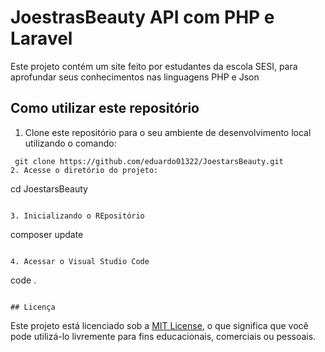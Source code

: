 # JoestrasBeauty API com PHP e Laravel

Este projeto contém um site feito por estudantes da escola SESI, para aprofundar seus conhecimentos nas linguagens PHP e Json

## Como utilizar este repositório

1. Clone este repositório para o seu ambiente de desenvolvimento local utilizando o comando:
```
 git clone https://github.com/eduardo01322/JoestarsBeauty.git
2. Acesse o diretório do projeto:
```
cd JoestarsBeauty
```

3. Inicializando o REpositório
```
composer update
```

4. Acessar o Visual Studio Code
```
code .
```

## Licença
```

Este projeto está licenciado sob a [MIT License](LICENSE), o que significa que você pode utilizá-lo livremente para fins educacionais, comerciais ou pessoais.